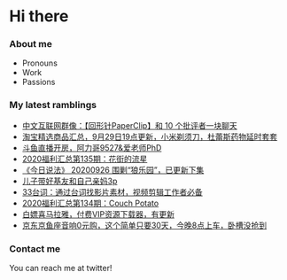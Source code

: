 # Hi there 

### About me
- Pronouns
- Work
- Passions 

### My latest ramblings
<!-- BLOGPOSTS:START -->
- [中文互联网群像：【回形针PaperClip】和 10 个批评者一块聊天](https://fuliba2020.net/pipingzhe.html)
- [淘宝精选商品汇总，9月29日19点更新，小米剃须刀，杜蕾斯药物延时套套](https://fuliba2020.net/99.html)
- [斗鱼直播开房，阿力哥9527&爱老师PhD](https://fuliba2020.net/kaifang.html)
- [2020福利汇总第135期：花街的流星](https://fuliba2020.net/2020135.html)
- [《今日说法》 20200926 围剿“狼乐园”，已更新下集](https://fuliba2020.net/langleyuan.html)
- [儿子带好基友和自己亲妈3p](https://fuliba2020.net/mom3p.html)
- [33台词：通过台词找影片素材，视频剪辑工作者必备](https://fuliba2020.net/agilestudio.html)
- [2020福利汇总第134期：Couch Potato](https://fuliba2020.net/2020134.html)
- [白嫖喜马拉雅，付费VIP资源下载器，有更新](https://fuliba2020.net/ximalaya.html)
- [京东京鱼座音响0元购，这个简单只要30天，今晚8点上车，卧槽没抢到](https://fuliba2020.net/jingyuzuo.html)
<!-- BLOGPOSTS:END -->

### Contact me
You can reach me at twitter!
